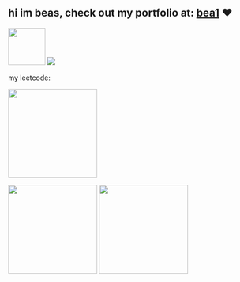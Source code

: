 ## hi im beas, check out my portfolio at: [bea1](https://bea1.vercel.app/) ❤️
<img src = "https://github.com/Mayur-Pagote/README_Design_Kit/blob/7425c4548ea3e506d3c671fb5098d3cd6d7ca43a/Assets/Rabit%20Happy.gif" width="75px" height="75"> <img src="https://hits.sh/github.com/bwbeas/hits.svg?style=plastic&label=Visitors&color=pink&labelColor=black&logo=github">

my leetcode:

<img height="180em" src="https://leetcard.jacoblin.cool/bwbeas?theme=dark&font=Josefin%20Slab&ext=heatmap"/>

<img height = "180em" src = "https://github-profile-summary-cards.vercel.app/api/cards/profile-details?username=bwbeas&theme=radical"/> <img height = "180em" src="https://github-readme-stats.vercel.app/api/top-langs/?username=bwbeas&layout=donut-vertical&theme=dark"/>
